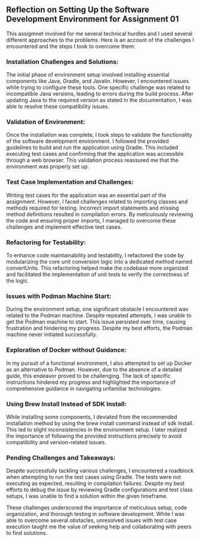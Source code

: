 ## Reflection on Setting Up the Software Development Environment for Assignment 01

This assigmnet involved for me several technical hurdles and I used several different approaches to the problems. Here is an account of the challenges I encountered and the steps I took to overcome them:

### Installation Challenges and Solutions:
The initial phase of environment setup involved installing essential components like Java, Gradle, and Javalin. However, I encountered issues while trying to configure these tools. One specific challenge was related to incompatible Java versions, leading to errors during the build process. After updating Java to the required version as stated in the documentation, I was able to resolve these compatibility issues.

### Validation of Environment:
Once the installation was complete, I took steps to validate the functionality of the software development environment. I followed the provided guidelines to build and run the application using Gradle. This included executing test cases and confirming that the application was accessible through a web browser. This validation process reassured me that the environment was properly set up.

### Test Case Implementation and Challenges:
Writing test cases for the application was an essential part of the assignment. However, I faced challenges related to importing classes and methods required for testing. Incorrect import statements and missing method definitions resulted in compilation errors. By meticulously reviewing the code and ensuring proper imports, I managed to overcome these challenges and implement effective test cases.

### Refactoring for Testability:
To enhance code maintainability and testability, I refactored the code by modularizing the core unit conversion logic into a dedicated method named convertUnits. This refactoring helped make the codebase more organized and facilitated the implementation of unit tests to verify the correctness of the logic.

### Issues with Podman Machine Start:
During the environment setup, one significant obstacle I encountered was related to the Podman machine. Despite repeated attempts, I was unable to get the Podman machine to start. This issue persisted over time, causing frustration and hindering my progress. Despite my best efforts, the Podman machine never initiated successfully.
### Exploration of Docker without Guidance:
In my pursuit of a functional environment, I also attempted to set up Docker as an alternative to Podman. However, due to the absence of a detailed guide, this endeavor proved to be challenging. The lack of specific instructions hindered my progress and highlighted the importance of comprehensive guidance in navigating unfamiliar technologies.
### Using Brew Install Instead of SDK Install:
While installing some components, I deviated from the recommended installation method by using the brew install command instead of sdk install. This led to slight inconsistencies in the environment setup. I later realized the importance of following the provided instructions precisely to avoid compatibility and version-related issues.

### Pending Challenges and Takeaways:
Despite successfully tackling various challenges, I encountered a roadblock when attempting to run the test cases using Gradle. The tests were not executing as expected, resulting in compilation failures. Despite my best efforts to debug the issue by reviewing Gradle configurations and test class setups, I was unable to find a solution within the given timeframe.

These challenges underscored the importance of meticulous setup, code organization, and thorough testing in software development. While I was able to overcome several obstacles, unresolved issues with test case execution taught me the value of seeking help and collaborating with peers to find solutions.